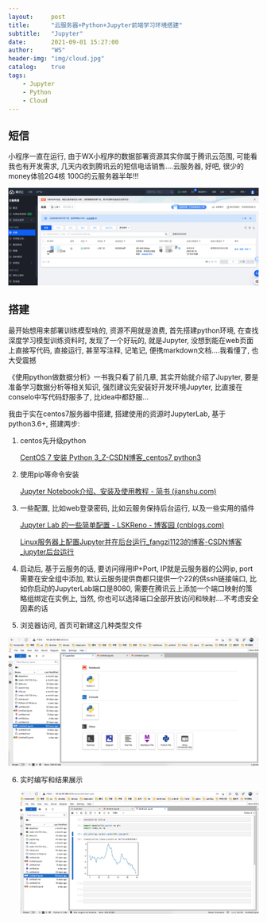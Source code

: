 ```yaml
---
layout:     post
title:      "云服务器+Python+Jupyter前端学习环境搭建"
subtitle:   "Jupyter"
date:       2021-09-01 15:27:00
author:     "WS"
header-img: "img/cloud.jpg"
catalog:    true
tags:
    - Jupyter
    - Python
    - Cloud
---
```


## 短信

  小程序一直在运行, 由于WX小程序的数据部署资源其实你属于腾讯云范围, 可能看我也有开发需求, 几天内收到腾讯云的短信电话销售....云服务器, 好吧, 很少的money体验2G4核 100G的云服务器半年!!!

![javascript](/img/cloud-1.png)

## 搭建

  最开始想用来部署训练模型啥的, 资源不用就是浪费, 首先搭建python环境, 在查找深度学习模型训练资料时, 发现了一个好玩的, 就是Jupyter, 没想到能在web页面上直接写代码, 直接运行, 甚至写注释, 记笔记, 便携markdown文档....我看懂了, 也大受震撼

  《使用python做数据分析》一书我只看了前几章, 其实开始就介绍了Jupyter, 要是准备学习数据分析等相关知识, 强烈建议先安装好开发环境Jupyter, 比直接在conselo中写代码舒服多了, 比idea中都舒服...

   我由于实在centos7服务器中搭建, 搭建使用的资源时JupyterLab, 基于python3.6+, 搭建两步:

1. centos先升级python

   [CentOS 7 安装 Python 3_Z-CSDN博客_centos7 python3](https://blog.csdn.net/achi010/article/details/113628513)

2. 使用pip等命令安装

   [Jupyter Notebook介绍、安装及使用教程 - 简书 (jianshu.com)](https://www.jianshu.com/p/91365f343585)

3. 一些配置, 比如web登录密码, 比如云服务保持后台运行, 以及一些实用的插件

   [Jupyter Lab 的一些简单配置 - LSKReno - 博客园 (cnblogs.com)](https://www.cnblogs.com/lskreno/p/10844315.html)

   [Linux服务器上配置Jupyter并在后台运行_fangzi1123的博客-CSDN博客_jupyter后台运行](https://blog.csdn.net/qq_41699621/article/details/103064684)

4. 启动后, 基于云服务的话, 要访问得用IP+Port, IP就是云服务器的公网ip, port需要在安全组中添加, 默认云服务提供商都只提供一个22的供ssh链接端口, 比如你启动的JupyterLab端口是8080, 需要在腾讯云上添加一个端口映射的策略组绑定在实例上, 当然, 你也可以选择端口全部开放访问和映射....不考虑安全因素的话

5. 浏览器访问, 首页可新建这几种类型文件

![javascript](/img/cloud-2.png)

6. 实时编写和结果展示

   ![javascript](/img/cloud-3.png)

